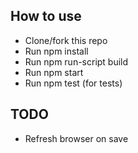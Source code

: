 ## How to use
- Clone/fork this repo
- Run npm install
- Run npm run-script build
- Run npm start
- Run npm test (for tests)

## TODO
- Refresh browser on save

